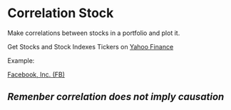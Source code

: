 # Correlation Stock

Make correlations between stocks in a portfolio and plot it.

Get Stocks and Stock Indexes Tickers on [Yahoo Finance](https://finance.yahoo.com/)

   Example:

   [Facebook, Inc. (FB)](https://finance.yahoo.com/quote/FB/history?p=FB) 


## ***Remenber correlation does not imply causation***
